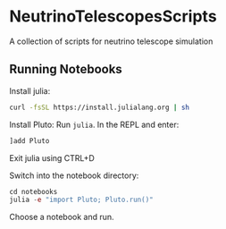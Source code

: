 # NeutrinoTelescopesScripts
A collection of scripts for neutrino telescope simulation

## Running Notebooks

Install julia:
```bash
curl -fsSL https://install.julialang.org | sh
```

Install Pluto:
Run `julia`. In the REPL and enter:

```julia
]add Pluto
```
Exit julia using CTRL+D

Switch into the notebook directory:
```julia
cd notebooks
julia -e "import Pluto; Pluto.run()"
```

Choose a notebook and run.
